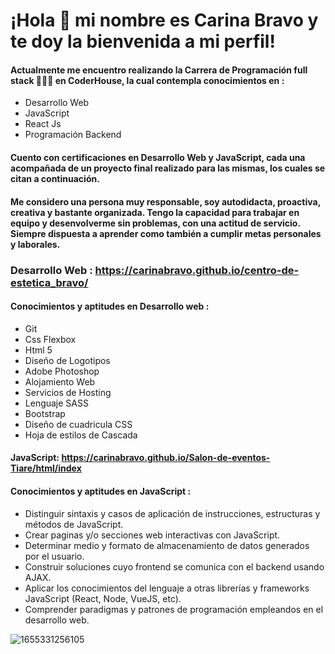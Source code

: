 # ¡Hola 👋 mi nombre es Carina Bravo y te doy la bienvenida a mi perfil!  
  
#### Actualmente me encuentro realizando la Carrera de Programación full stack 👩🏻‍💻 en CoderHouse, la cual contempla conocimientos en :

- Desarrollo Web
- JavaScript 
- React Js
- Programación Backend

#### Cuento con certificaciones en Desarrollo Web y JavaScript, cada una acompañada de un proyecto final realizado para las mismas, los cuales se citan a continuación. 

#### Me considero una persona muy responsable, soy autodidacta, proactiva, creativa y bastante organizada. Tengo la capacidad para trabajar en equipo y desenvolverme sin problemas, con una actitud de servicio. Siempre dispuesta a aprender como también a cumplir metas personales y laborales.


### Desarrollo Web : https://carinabravo.github.io/centro-de-estetica_bravo/

#### Conocimientos y aptitudes en Desarrollo web :

- Git
- Css Flexbox
- Html 5
- Diseño de Logotipos
- Adobe Photoshop
- Alojamiento Web
- Servicios de Hosting
- Lenguaje SASS
- Bootstrap
- Diseño de cuadricula CSS
- Hoja de estilos de Cascada

#### JavaScript: https://carinabravo.github.io/Salon-de-eventos-Tiare/html/index

#### Conocimientos y aptitudes en JavaScript :

- Distinguir sintaxis y casos de aplicación de instrucciones, estructuras y métodos de JavaScript.
- Crear paginas y/o secciones web interactivas con JavaScript.
- Determinar medio y formato de almacenamiento de datos generados por el usuario.
- Construir soluciones cuyo frontend se comunica con el backend usando AJAX.
- Aplicar los conocimientos del lenguaje a otras librerías y frameworks JavaScript (React, Node, VueJS, etc).
- Comprender paradigmas y patrones de programación empleandos en el desarrollo web.
 




![1655331256105](https://user-images.githubusercontent.com/54654136/186049433-e75e8d57-7462-49a1-9eb6-a87ba8ba43da.jpg)








